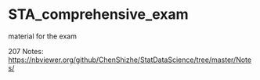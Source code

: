# STA_comprehensive_exam
material for the exam


207 Notes:
https://nbviewer.org/github/ChenShizhe/StatDataScience/tree/master/Notes/
